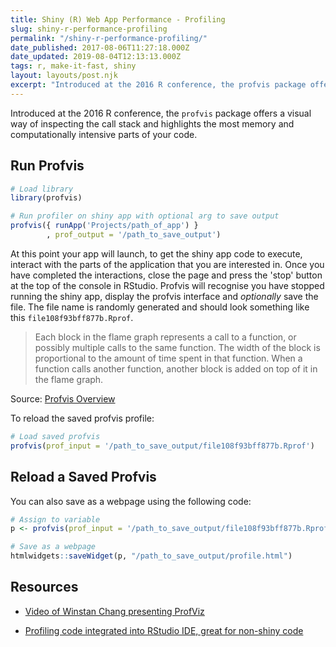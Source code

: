 ```yaml
---
title: Shiny (R) Web App Performance - Profiling
slug: shiny-r-performance-profiling
permalink: "/shiny-r-performance-profiling/"
date_published: 2017-08-06T11:27:18.000Z
date_updated: 2019-08-04T12:13:13.000Z
tags: r, make-it-fast, shiny
layout: layouts/post.njk
excerpt: "Introduced at the 2016 R conference, the profvis package offers a visual way of inspecting the call stack and highlights the most memory…"
---
```


Introduced at the 2016 R conference, the `profvis` package offers a visual way of inspecting the call stack and highlights the most memory and computationally intensive parts of your code.

## Run Profvis
```r
# Load library
library(profvis)

# Run profiler on shiny app with optional arg to save output
profvis({ runApp('Projects/path_of_app') }
        , prof_output = '/path_to_save_output')
```

At this point your app will launch, to get the shiny app code to execute, interact with the parts of the application that you are interested in. Once you have completed the interactions, close the page and press the 'stop' button at the top of the console in RStudio. Profvis will recognise you have stopped running the shiny app, display the profvis interface and _optionally_ save the file. The file name is randomly generated and should look something like this `file108f93bff877b.Rprof`.

> Each block in the flame graph represents a call to a function, or possibly multiple calls to the same function. The width of the block is proportional to the amount of time spent in that function. When a function calls another function, another block is added on top of it in the flame graph.

Source: [Profvis Overview](https://rstudio.github.io/profvis/)

To reload the saved profvis profile:

```r
# Load saved profvis
profvis(prof_input = '/path_to_save_output/file108f93bff877b.Rprof')
```

## Reload a Saved Profvis
You can also save as a webpage using the following code:

```r
# Assign to variable
p <- profvis(prof_input = '/path_to_save_output/file108f93bff877b.Rprof')

# Save as a webpage
htmlwidgets::saveWidget(p, "/path_to_save_output/profile.html")
```

## Resources
* [Video of Winstan Chang presenting ProfViz](https://www.rstudio.com/resources/videos/profiling-and-performance/)

* [Profiling code integrated into RStudio IDE, great for non-shiny code](https://blog.rstudio.com/2016/05/23/profiling-with-rstudio-and-profvis/)
